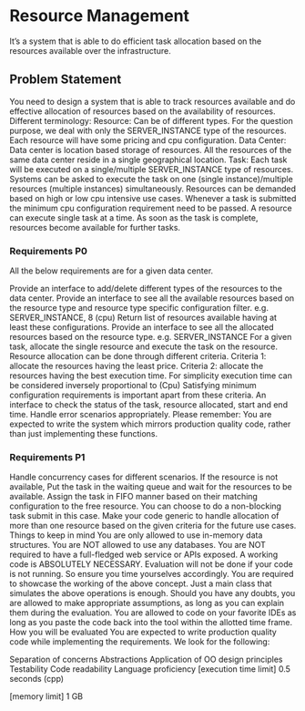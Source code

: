 # Resource Management
It’s a system that is able to do efficient task allocation based on the resources available over the infrastructure.

## Problem Statement
You need to design a system that is able to track resources available and do effective allocation of resources based on the availability of resources.
Different terminology:
Resource: Can be of different types. For the question purpose, we deal with only the SERVER_INSTANCE type of the resources. Each resource will have some pricing and cpu configuration.
Data Center: Data center is location based storage of resources. All the resources of the same data center reside in a single geographical location.
Task: Each task will be executed on a single/multiple SERVER_INSTANCE type of resources. Systems can be asked to execute the task on one (single instance)/multiple resources (multiple instances) simultaneously. Resources can be demanded based on high or low cpu intensive use cases. Whenever a task is submitted the minimum cpu configuration requirement need to be passed. A resource can execute single task at a time. As soon as the task is complete, resources become available for further tasks.

### Requirements P0
All the below requirements are for a given data center.

Provide an interface to add/delete different types of the resources to the data center.
Provide an interface to see all the available resources based on the resource type and resource type specific configuration filter.
e.g. SERVER_INSTANCE, 8 (cpu)
Return list of resources available having at least these configurations.
Provide an interface to see all the allocated resources based on the resource type.
e.g. SERVER_INSTANCE
For a given task, allocate the single resource and execute the task on the resource.
Resource allocation can be done through different criteria.
Criteria 1: allocate the resources having the least price.
Criteria 2: allocate the resources having the best execution time.
For simplicity execution time can be considered inversely proportional to (Cpu)
Satisfying minimum configuration requirements is important apart from these criteria.
An interface to check the status of the task, resource allocated, start and end time.
Handle error scenarios appropriately.
Please remember: You are expected to write the system which mirrors production quality code, rather than just implementing these functions.
### Requirements P1
Handle concurrency cases for different scenarios.
If the resource is not available, Put the task in the waiting queue and wait for the resources to be available. Assign the task in FIFO manner based on their matching configuration to the free resource. You can choose to do a non-blocking task submit in this case.
Make your code generic to handle allocation of more than one resource based on the given criteria for the future use cases.
Things to keep in mind
You are only allowed to use in-memory data structures.
You are NOT allowed to use any databases.
You are NOT required to have a full-fledged web service or APIs exposed.
A working code is ABSOLUTELY NECESSARY. Evaluation will not be done if your code is not running. So ensure you time yourselves accordingly.
You are required to showcase the working of the above concept.
Just a main class that simulates the above operations is enough.
Should you have any doubts, you are allowed to make appropriate assumptions, as long as you can explain them during the evaluation.
You are allowed to code on your favorite IDEs as long as you paste the code back into the tool within the allotted time frame.
How you will be evaluated
You are expected to write production quality code while implementing the requirements.
We look for the following:

Separation of concerns
Abstractions
Application of OO design principles
Testability
Code readability
Language proficiency
[execution time limit] 0.5 seconds (cpp)

[memory limit] 1 GB